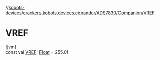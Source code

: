 //[kobots-devices](../../../../index.md)/[crackers.kobots.devices.expander](../../index.md)/[ADS7830](../index.md)/[Companion](index.md)/[VREF](-v-r-e-f.md)

# VREF

[jvm]\
const val [VREF](-v-r-e-f.md): [Float](https://kotlinlang.org/api/latest/jvm/stdlib/kotlin/-float/index.html) = 255.0f
